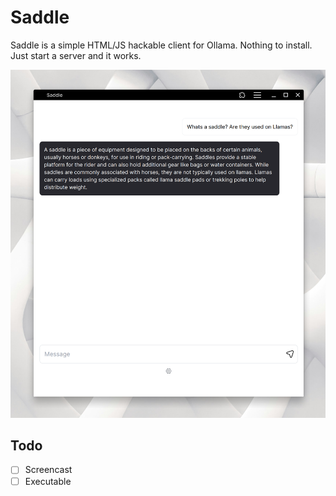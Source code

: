 # Saddle

Saddle is a simple HTML/JS hackable client for Ollama. Nothing to install. Just
start a server and it works.

![Screenshot](./small.png)

## Todo

- [ ] Screencast
- [ ] Executable
